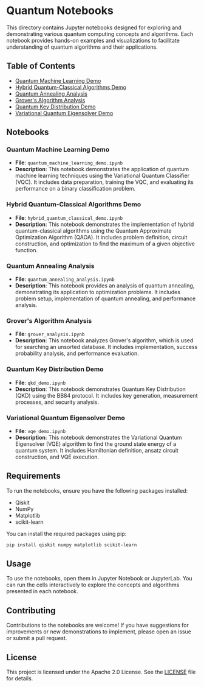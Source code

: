 # Quantum Notebooks

This directory contains Jupyter notebooks designed for exploring and demonstrating various quantum computing concepts and algorithms. Each notebook provides hands-on examples and visualizations to facilitate understanding of quantum algorithms and their applications.

## Table of Contents

- [Quantum Machine Learning Demo](#quantum-machine-learning-demo)
- [Hybrid Quantum-Classical Algorithms Demo](#hybrid-quantum-classical-algorithms-demo)
- [Quantum Annealing Analysis](#quantum-annealing-analysis)
- [Grover's Algorithm Analysis](#grovers-algorithm-analysis)
- [Quantum Key Distribution Demo](#quantum-key-distribution-demo)
- [Variational Quantum Eigensolver Demo](#variational-quantum-eigensolver-demo)

## Notebooks

### Quantum Machine Learning Demo
- **File**: `quantum_machine_learning_demo.ipynb`
- **Description**: This notebook demonstrates the application of quantum machine learning techniques using the Variational Quantum Classifier (VQC). It includes data preparation, training the VQC, and evaluating its performance on a binary classification problem.

### Hybrid Quantum-Classical Algorithms Demo
- **File**: `hybrid_quantum_classical_demo.ipynb`
- **Description**: This notebook demonstrates the implementation of hybrid quantum-classical algorithms using the Quantum Approximate Optimization Algorithm (QAOA). It includes problem definition, circuit construction, and optimization to find the maximum of a given objective function.

### Quantum Annealing Analysis
- **File**: `quantum_annealing_analysis.ipynb`
- **Description**: This notebook provides an analysis of quantum annealing, demonstrating its application to optimization problems. It includes problem setup, implementation of quantum annealing, and performance analysis.

### Grover's Algorithm Analysis
- **File**: `grover_analysis.ipynb`
- **Description**: This notebook analyzes Grover's algorithm, which is used for searching an unsorted database. It includes implementation, success probability analysis, and performance evaluation.

### Quantum Key Distribution Demo
- **File**: `qkd_demo.ipynb`
- **Description**: This notebook demonstrates Quantum Key Distribution (QKD) using the BB84 protocol. It includes key generation, measurement processes, and security analysis.

### Variational Quantum Eigensolver Demo
- **File**: `vqe_demo.ipynb`
- **Description**: This notebook demonstrates the Variational Quantum Eigensolver (VQE) algorithm to find the ground state energy of a quantum system. It includes Hamiltonian definition, ansatz circuit construction, and VQE execution.

## Requirements

To run the notebooks, ensure you have the following packages installed:

- Qiskit
- NumPy
- Matplotlib
- scikit-learn

You can install the required packages using pip:

```bash
pip install qiskit numpy matplotlib scikit-learn
```

## Usage
To use the notebooks, open them in Jupyter Notebook or JupyterLab. You can run the cells interactively to explore the concepts and algorithms presented in each notebook.

## Contributing
Contributions to the notebooks are welcome! If you have suggestions for improvements or new demonstrations to implement, please open an issue or submit a pull request.

## License
This project is licensed under the Apache 2.0 License. See the [LICENSE](LICENSE) file for details.
